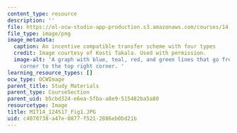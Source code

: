 ```yaml
---
content_type: resource
description: ''
file: https://ol-ocw-studio-app-production.s3.amazonaws.com/courses/14-124-microeconomic-theory-iv-spring-2017/c4070738a47e0877f5212886eb0bd21b_MIT14_124S17_Fig1.JPG
file_type: image/png
image_metadata:
  caption: An incentive compatible transfer scheme with four types
  credit: Image courtesy of Kosti Takala. Used with permission.
  image-alt: 'A graph with blue, teal, red, and green lines that go from bottom left
    corner to the top right corner. '
learning_resource_types: []
ocw_type: OCWImage
parent_title: Study Materials
parent_type: CourseSection
parent_uid: b5cbd324-e6ea-5fba-a8e9-515482ba5a80
resourcetype: Image
title: MIT14_124S17_Fig1.JPG
uid: c4070738-a47e-0877-f521-2886eb0bd21b
---
```

